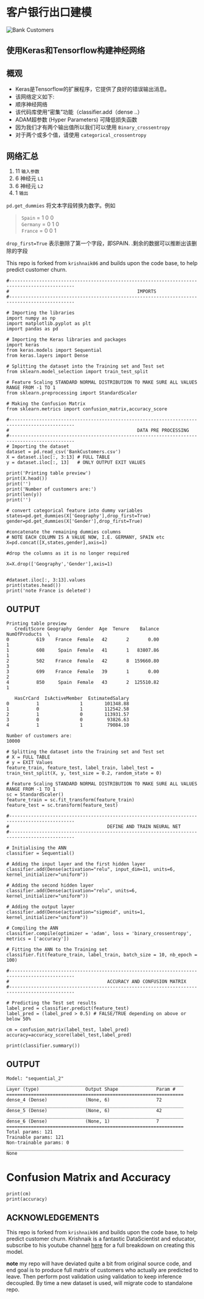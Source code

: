 # 客户银行出口建模

![Bank Customers](https://gss0.baidu.com/94o3dSag_xI4khGko9WTAnF6hhy/zhidao/pic/item/c8ea15ce36d3d539ee64cf8d3787e950352ab027.jpg "Bank Customers")

## 使用Keras和Tensorflow构建神经网络

## 概观 

- Keras是Tensorflow的扩展程序，它提供了良好的错误输出消息。
- 该网络定义如下:
- 顺序神经网络
- 该代码库使用“密集”功能（classifier.add（dense ..）
- ADAM超参数 (Hyper Parameters) 可降低损失函数
- 因为我们才有两个输出值所以我们可以使用 `Binary_crossentropy` 
- 对于两个或多个值，请使用 `categorical_crossentropy`

## 网络汇总

1. 11 `输入参数`  
2. 6 神经元 `L1`  
3. 6 神经元 `L2`   
4. 1 `输出`  



`pd.get_dummies` 将文本字段转换为数字。例如

> `Spain`   = 1 0 0   
> `Germany` = 0 1 0  
> `France`  = 0 0 1

`drop_first=True` 表示删除了第一个字段，即SPAIN. .剩余的数据可以推断出该删除的字段



This repo is forked from `krishnaik06` and builds upon the code base, to help predict customer churn. 


```
#----------------------------------------------------------------------------------------------
#                                               IMPORTS
#----------------------------------------------------------------------------------------------

# Importing the libraries
import numpy as np
import matplotlib.pyplot as plt
import pandas as pd

# Importing the Keras libraries and packages
import keras
from keras.models import Sequential
from keras.layers import Dense

# Splitting the dataset into the Training set and Test set
from sklearn.model_selection import train_test_split

# Feature Scaling STANDARD NORMAL DISTRIBUTION TO MAKE SURE ALL VALUES RANGE FROM -1 TO 1
from sklearn.preprocessing import StandardScaler

# Making the Confusion Matrix
from sklearn.metrics import confusion_matrix,accuracy_score

```
  

```
#----------------------------------------------------------------------------------------------
#                                               DATA PRE PROCESSING
#----------------------------------------------------------------------------------------------
# Importing the dataset
dataset = pd.read_csv('BankCustomers.csv')
X = dataset.iloc[:, 3:13] # FULL TABLE 
y = dataset.iloc[:, 13]   # ONLY OUTPUT EXIT VALUES

print('Printing table preview')
print(X.head())
print('')
print('Number of customers are:')
print(len(y))
print('')

# convert categorical feature into dummy variables
states=pd.get_dummies(X['Geography'],drop_first=True)
gender=pd.get_dummies(X['Gender'],drop_first=True)

#concatenate the remaining dummies columns
# NOTE EACH COLUMN IS A VALUE NOW, I.E. GERMANY, SPAIN etc
X=pd.concat([X,states,gender],axis=1)

#drop the columns as it is no longer required

X=X.drop(['Geography','Gender'],axis=1)


#dataset.iloc[:, 3:13].values
print(states.head())
print('note France is deleted')
```
 
## OUTPUT 

```
Printing table preview
   CreditScore Geography  Gender  Age  Tenure    Balance  NumOfProducts  \
0          619    France  Female   42       2       0.00              1   
1          608     Spain  Female   41       1   83807.86              1   
2          502    France  Female   42       8  159660.80              3   
3          699    France  Female   39       1       0.00              2   
4          850     Spain  Female   43       2  125510.82              1   

   HasCrCard  IsActiveMember  EstimatedSalary  
0          1               1        101348.88  
1          0               1        112542.58  
2          1               0        113931.57  
3          0               0         93826.63  
4          1               1         79084.10  

Number of customers are:
10000
```


```
# Splitting the dataset into the Training set and Test set
# X = FULL TABLE 
# y = EXIT Values
feature_train, feature_test, label_train, label_test = train_test_split(X, y, test_size = 0.2, random_state = 0)

# Feature Scaling STANDARD NORMAL DISTRIBUTION TO MAKE SURE ALL VALUES RANGE FROM -1 TO 1
sc = StandardScaler()
feature_train = sc.fit_transform(feature_train)
feature_test = sc.transform(feature_test)
```
  
```
#----------------------------------------------------------------------------------------------
#                                    DEFINE AND TRAIN NEURAL NET
#----------------------------------------------------------------------------------------------

# Initialising the ANN
classifier = Sequential()

# Adding the input layer and the first hidden layer
classifier.add(Dense(activation="relu", input_dim=11, units=6, kernel_initializer="uniform"))

# Adding the second hidden layer
classifier.add(Dense(activation="relu", units=6, kernel_initializer="uniform"))

# Adding the output layer
classifier.add(Dense(activation="sigmoid", units=1, kernel_initializer="uniform"))

# Compiling the ANN
classifier.compile(optimizer = 'adam', loss = 'binary_crossentropy', metrics = ['accuracy'])

# Fitting the ANN to the Training set
classifier.fit(feature_train, label_train, batch_size = 10, nb_epoch = 100)
```

```
#----------------------------------------------------------------------------------------------
#                                    ACCURACY AND CONFUSION MATRIX
#----------------------------------------------------------------------------------------------

# Predicting the Test set results
label_pred = classifier.predict(feature_test)
label_pred = (label_pred > 0.5) # FALSE/TRUE depending on above or below 50%

cm = confusion_matrix(label_test, label_pred)  
accuracy=accuracy_score(label_test,label_pred)
```

```
print(classifier.summary())
```

## OUTPUT 

```
Model: "sequential_2"
_________________________________________________________________
Layer (type)                 Output Shape              Param #   
=================================================================
dense_4 (Dense)              (None, 6)                 72        
_________________________________________________________________
dense_5 (Dense)              (None, 6)                 42        
_________________________________________________________________
dense_6 (Dense)              (None, 1)                 7         
=================================================================
Total params: 121
Trainable params: 121
Non-trainable params: 0
_________________________________________________________________
None
```

# Confusion Matrix and Accuracy

```
print(cm)
print(accuracy)
```


## ACKNOWLEDGEMENTS 

This repo is forked from `krishnaik06` and builds upon the code base, to help predict customer churn. Krishnaik is a fantastic DataScientist and educator, subscribe to his youtube channel [here](https://www.youtube.com/channel/UCNU_lfiiWBdtULKOw6X0Dig) for a full breakdown on creating this model.

**note** my repo will have deviated quite a bit from original source code, and end goal is to produce full matrix of customers who actually are predicted to leave. Then perform post validation using validation to keep inference decoupled. By time a new dataset is used, will migrate code to standalone repo.



